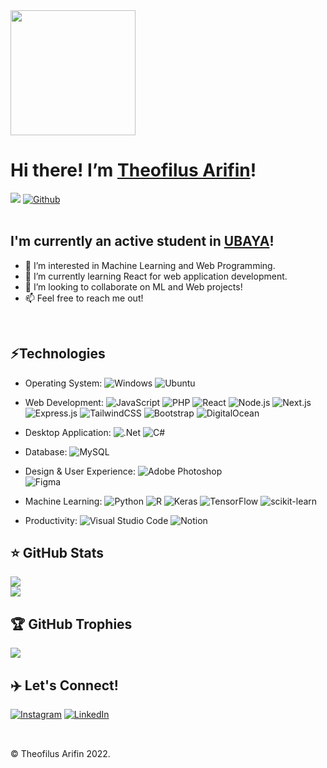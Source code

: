<img src="https://user-images.githubusercontent.com/76520574/208433167-463dc9cf-221a-4325-8070-aa6fc4c75f9b.gif" width="200"/>

# Hi there! I’m [Theofilus Arifin](https://github.com/Theofilusarifin)!
![](https://visitor-badge.laobi.icu/badge?page_id=theofilusarifin.Theofilusarifin&icon=5)
[![Github](https://img.shields.io/github/followers/Theofilusarifin?label=Follow&style=social)](https://github.com/Theofilusarifin)
<br />
<br />
## I'm currently an active student in [UBAYA](https://ubaya.ac.id)!
- 👀 I’m interested in Machine Learning and Web Programming.
- 🌱 I’m currently learning React for web application development.
- 💞️ I’m looking to collaborate on ML and Web projects!
- 📫 Feel free to reach me out!
<br />

## ⚡Technologies
- Operating System: 
![Windows](https://img.shields.io/badge/Windows-black?style=flat&logo=windows&logoColor=white)
![Ubuntu](https://img.shields.io/badge/Ubuntu-E95420?style=flat&logo=ubuntu&logoColor=white)

- Web Development:
![JavaScript](https://img.shields.io/badge/javascript-%23323330.svg?style=flat&logo=javascript&logoColor=%23F7DF1E)
![PHP](https://img.shields.io/badge/php-%23777BB4.svg?style=flat&logo=php&logoColor=white)
![React](https://img.shields.io/badge/react-%2320232a.svg?style=flat&logo=react&logoColor=%2361DAFB)
![Node.js](https://img.shields.io/badge/node.js-6DA55F?style=flat&logo=node.js&logoColor=white) 
![Next.js](https://img.shields.io/badge/Next-black?style=flat&logo=next.js&logoColor=white)
![Express.js](https://img.shields.io/badge/express.js-%23404d59.svg?style=flat&logo=express&logoColor=%2361DAFB)
![TailwindCSS](https://img.shields.io/badge/tailwindcss-%2338B2AC.svg?style=flat&logo=tailwind-css&logoColor=white)
![Bootstrap](https://img.shields.io/badge/bootstrap-%23563D7C.svg?style=flat&logo=bootstrap&logoColor=white) 
![DigitalOcean](https://img.shields.io/badge/DigitalOcean-%230167ff.svg?style=flat&logo=digitalOcean&logoColor=white) 

- Desktop Application:
![.Net](https://img.shields.io/badge/.NET-5C2D91?style=flat&logo=.net&logoColor=white)
![C#](https://img.shields.io/badge/c%23-%23239120.svg?style=flat&logo=c-sharp&logoColor=white)

- Database:
![MySQL](https://img.shields.io/badge/mysql-%2300f.svg?style=flat&logo=mysql&logoColor=white)

- Design & User Experience:
![Adobe Photoshop](https://img.shields.io/badge/adobephotoshop-%2331A8FF.svg?style=flat&logo=adobephotoshop&logoColor=white) 	
![Figma](https://img.shields.io/badge/figma-%23F24E1E.svg?style=flat&logo=figma&logoColor=white) 

- Machine Learning:
![Python](https://img.shields.io/badge/python-3670A0?style=flat&logo=python&logoColor=ffdd54) 
![R](https://img.shields.io/badge/r-%23276DC3.svg?style=flat&logo=r&logoColor=white)
![Keras](https://img.shields.io/badge/Keras-%23D00000.svg?style=flat&logo=Keras&logoColor=white) 
![TensorFlow](https://img.shields.io/badge/TensorFlow-%23FF6F00.svg?style=flat&logo=TensorFlow&logoColor=white) 
![scikit-learn](https://img.shields.io/badge/scikit--learn-%23F7931E.svg?style=flat&logo=scikit-learn&logoColor=white)

- Productivity:
![Visual Studio Code](https://img.shields.io/badge/Visual%20Studio%20Code-0078d7.svg?style=flat&logo=visual-studio-code&logoColor=white)
![Notion](https://img.shields.io/badge/Notion-%23000000.svg?style=flat&logo=notion&logoColor=white)

## ⭐ GitHub Stats
<!-- ![](https://github-readme-stats.vercel.app/api?username=theofilusarifin&theme=radical&hide_border=false&include_all_commits=true&count_private=true)<br/> -->
![](https://github-readme-streak-stats.herokuapp.com/?user=theofilusarifin&theme=radical&hide_border=false)<br/>
![](https://github-readme-stats.vercel.app/api/top-langs/?username=theofilusarifin&theme=radical&hide_border=false&include_all_commits=true&count_private=true&layout=compact)

## 🏆 GitHub Trophies
![](https://github-profile-trophy.vercel.app/?username=theofilusarifin&theme=radical&no-frame=false&no-bg=false&margin-w=4)

## ✈️ Let's Connect!
[![Instagram](https://img.shields.io/badge/Instagram-%23E4405F.svg?logo=Instagram&logoColor=white)](https://instagram.com/theofilusarifin) 
[![LinkedIn](https://img.shields.io/badge/LinkedIn-%230077B5.svg?logo=linkedin&logoColor=white)](https://linkedin.com/in/theofilusarifin) 
<br />
<br />
##
&#169; Theofilus Arifin 2022.
